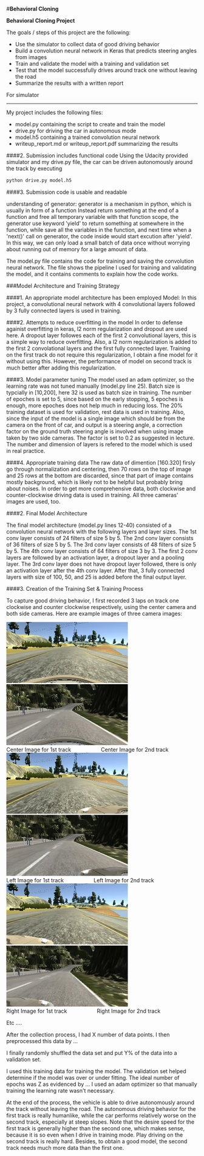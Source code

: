 #**Behavioral Cloning** 


**Behavioral Cloning Project**

The goals / steps of this project are the following:
* Use the simulator to collect data of good driving behavior
* Build a convolution neural network in Keras that predicts steering angles from images
* Train and validate the model with a training and validation set
* Test that the model successfully drives around track one without leaving the road
* Summarize the results with a written report

For simulator

[//]: # (Image References)

[image1]: ./image/center_track1.jpg "center_track1 "
[image2]: ./image/left_track1.jpg "left_track1"
[image3]: ./image/right_track1.jpg "right_track1"
[image4]: ./image/center_track2.jpg "center_track2"
[image5]: ./image/left_track2.jpg "left_track2"
[image6]: ./image/right_track2.jpg "right_track2"
[image7]: ./image/center_track2_crop.jpg "cropped center_track2"

---

My project includes the following files:
* model.py containing the script to create and train the model
* drive.py for driving the car in autonomous mode
* model.h5 containing a trained convolution neural network 
* writeup_report.md or writeup_report.pdf summarizing the results

####2. Submission includes functional code
Using the Udacity provided simulator and my drive.py file, the car can be driven autonomously around the track by executing 
```sh
python drive.py model.h5
```

####3. Submission code is usable and readable

understanding of generator:
generator is a mechanism in python, which is usually in form of a function Instead return something at the end of a function and free all temporary variable with that function scope, the generator use keyword 'yield' to return something at somewhere in the function, while save all the variables in the function, and next time when a 'next()' call on generator, the code inside would start excution after 'yield'. 
In this way, we can only load a small batch of data once without worrying about running out of memory for a large amount of data.

The model.py file contains the code for training and saving the convolution neural network. The file shows the pipeline I used for training and validating the model, and it contains comments to explain how the code works.

###Model Architecture and Training Strategy

####1. An appropriate model architecture has been employed
Model: In this project, a convolutional neural network with 4 convolutional layers followed by 3 fully connected layers is used in training. 

####2. Attempts to reduce overfitting in the model
In order to defense againist overfitting in keras, l2 norm regularization and dropout are used here. 
A dropout layer followes each of the first 2 convolutional layers, this is a simple way to reduce overfitting.
Also, a l2 norm regularization is added to the first 2 convolational layers and the first fully connected layer. Training on the first track do not require this regularization, I obtain a fine model for it without using this. However, the performance of model on second track is much better after adding this regularization.


####3. Model parameter tuning
The model used an adam optimizer, so the learning rate was not tuned manually (model.py line 25).
Batch size is typcially in [10,200], here 32 is used as batch size in training. 
The number of epoches is set to 5, since based on the early stopping, 5 epoches is enough, more epoches does not help much in reducing loss. 
The 20% training dataset is used for validation, rest data is used in training. 
Also, since the input of the model is a single image which should be from the camera on the front of car, and output is a steering angle, a correction factor on the ground truth steering angle is involved when using image taken by two side cameras. The factor is set to 0.2 as suggested in lecture.
The number and dimension of layers is refered to the model which is used in real practice. 

####4. Appropriate training data
The raw data of dimention [160.320] firsly go through normalization and centering, then 70 rows on the top of image and 25 rows at the bottom are discarded, since that part of image contains mostly background, which is likely not to be helpful but probably bring about noises. 
In order to get more comprehensive data, both clockwise and counter-clockwise driving data is used in training. All three cameras' images are used, too. 


####2. Final Model Architecture

The final model architecture (model.py lines 12-40) consisted of a convolution neural network with the following layers and layer sizes.
The 1st conv layer consists of 24 filters of size 5 by 5.
The 2nd conv layer consists of 36 filters of size 5 by 5.
The 3rd conv layer consists of 48 filters of size 5 by 5.
The 4th conv layer consists of 64 filters of size 3 by 3.
The first 2 conv layers are followed by an activation layer, a dropout layer and a pooling layer. The 3rd conv layer does not have dropout layer followed, there is only an activation layer after the 4th conv layer.
After that, 3 fully connected layers with size of 100, 50, and 25 is added before the final output layer. 

<!-- Here is a visualization of the architecture (note: visualizing the architecture is optional according to the project rubric)

![alt text][image1] -->

####3. Creation of the Training Set & Training Process

To capture good driving behavior, I first recorded 3 laps on track one clockwise and counter clockwise respectively, using the center camera and both side cameras. Here are example images of three camera images:

![alt text][image1]   &nbsp;&nbsp;&nbsp;&nbsp;&nbsp;&nbsp; ![alt text][image4] <br />
Center Image for 1st track   &nbsp;&nbsp;&nbsp;&nbsp;&nbsp;&nbsp;&nbsp;&nbsp;&nbsp;&nbsp;&nbsp;&nbsp;&nbsp;&nbsp;&nbsp;&nbsp;&nbsp;&nbsp;  Center Image for 2nd track  <br />
![alt text][image2]   &nbsp;&nbsp;&nbsp;&nbsp;&nbsp;&nbsp; ![alt text][image5]  <br />
Left Image for 1st track    &nbsp;&nbsp;&nbsp;&nbsp;&nbsp;&nbsp;&nbsp;&nbsp;&nbsp;&nbsp;&nbsp;&nbsp;&nbsp;&nbsp;&nbsp;&nbsp;&nbsp;&nbsp;  Left Image for 2nd track  <br />
![alt text][image3]   &nbsp;&nbsp;&nbsp;&nbsp;&nbsp;&nbsp; ![alt text][image6] <br />
Right Image for 1st track   &nbsp;&nbsp;&nbsp;&nbsp;&nbsp;&nbsp;&nbsp;&nbsp;&nbsp;&nbsp;&nbsp;&nbsp;&nbsp;&nbsp;&nbsp;&nbsp;&nbsp;&nbsp;  Right Image for 2nd track  <br />

<!-- I then recorded the vehicle recovering from the left side and right sides of the road back to center so that the vehicle would learn to .... These images show what a recovery looks like starting from ... :

![alt text][image3]
![alt text][image4]
![alt text][image5]

Then I repeated this process on track two in order to get more data points.

To augment the data sat, I also flipped images and angles thinking that this would ... For example, here is an image that has then been flipped:

![alt text][image6]
![alt text][image7] -->

Etc ....

After the collection process, I had X number of data points. I then preprocessed this data by ...


I finally randomly shuffled the data set and put Y% of the data into a validation set. 

I used this training data for training the model. The validation set helped determine if the model was over or under fitting. The ideal number of epochs was Z as evidenced by ... I used an adam optimizer so that manually training the learning rate wasn't necessary.


At the end of the process, the vehicle is able to drive autonomously around the track without leaving the road. The autonomous driving behavior for the first track is really humanlike, while the car performs relatively worse on the second track, especially at steep slopes. 
Note that the desire speed for the first track is generally higher than the second one, which makes sense, because it is so even when I drive in training mode. Play driving on the second track is really hard. 
Besides, to obtain a good model, the second track needs much more data than the first one. 

